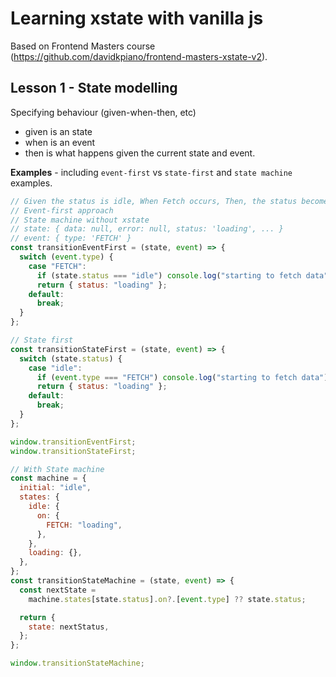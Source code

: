 # Learning xstate with vanilla js

Based on Frontend Masters course (https://github.com/davidkpiano/frontend-masters-xstate-v2).

## Lesson 1 - State modelling

Specifying behaviour (given-when-then, etc)

- given is an state
- when is an event
- then is what happens given the current state and event.

**Examples** - including `event-first` vs `state-first` and `state machine` examples.

```js
// Given the status is idle, When Fetch occurs, Then, the status becomes loading
// Event-first approach
// State machine without xstate
// state: { data: null, error: null, status: 'loading', ... }
// event: { type: 'FETCH' }
const transitionEventFirst = (state, event) => {
  switch (event.type) {
    case "FETCH":
      if (state.status === "idle") console.log("starting to fetch data");
      return { status: "loading" };
    default:
      break;
  }
};

// State first
const transitionStateFirst = (state, event) => {
  switch (state.status) {
    case "idle":
      if (event.type === "FETCH") console.log("starting to fetch data");
      return { status: "loading" };
    default:
      break;
  }
};

window.transitionEventFirst;
window.transitionStateFirst;

// With State machine
const machine = {
  initial: "idle",
  states: {
    idle: {
      on: {
        FETCH: "loading",
      },
    },
    loading: {},
  },
};
const transitionStateMachine = (state, event) => {
  const nextState =
    machine.states[state.status].on?.[event.type] ?? state.status;

  return {
    state: nextStatus,
  };
};

window.transitionStateMachine;
```
